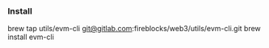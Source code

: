 ### Install
brew tap utils/evm-cli git@gitlab.com:fireblocks/web3/utils/evm-cli.git
brew install evm-cli